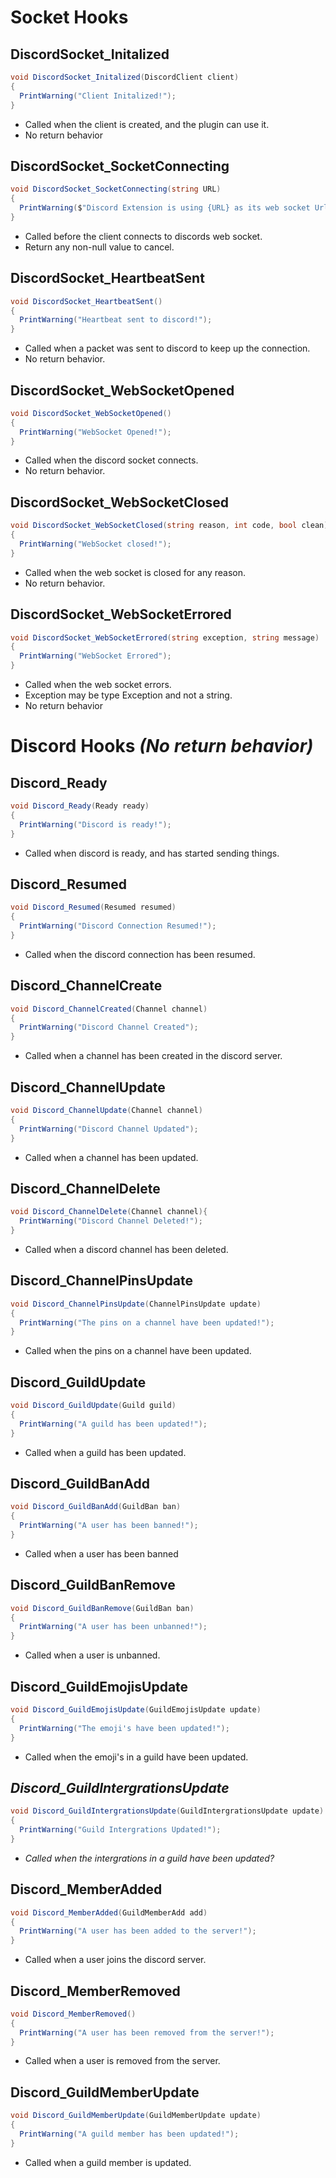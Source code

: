 # Socket Hooks

## DiscordSocket_Initalized
```csharp
void DiscordSocket_Initalized(DiscordClient client)
{
  PrintWarning("Client Initalized!");
}
```

 - Called when the client is created, and the plugin can use it.
 - No return behavior
 
## DiscordSocket_SocketConnecting
```csharp
void DiscordSocket_SocketConnecting(string URL)
{
  PrintWarning($"Discord Extension is using {URL} as its web socket Url!");
}
```

 - Called before the client connects to discords web socket.
 - Return any non-null value to cancel.
 
## DiscordSocket_HeartbeatSent
```csharp
void DiscordSocket_HeartbeatSent()
{
  PrintWarning("Heartbeat sent to discord!");
}
```

 - Called when a packet was sent to discord to keep up the connection.
 - No return behavior.
 
## DiscordSocket_WebSocketOpened
```csharp
void DiscordSocket_WebSocketOpened()
{
  PrintWarning("WebSocket Opened!");
}
```

 - Called when the discord socket connects. 
 - No return behavior.
 
## DiscordSocket_WebSocketClosed
```csharp
void DiscordSocket_WebSocketClosed(string reason, int code, bool clean)
{
  PrintWarning("WebSocket closed!");
}
```

 - Called when the web socket is closed for any reason.
 - No return behavior.
 
## DiscordSocket_WebSocketErrored
```csharp
void DiscordSocket_WebSocketErrored(string exception, string message)
{
  PrintWarning("WebSocket Errored");
}
```

 - Called when the web socket errors.
 - Exception may be type Exception and not a string.
 - No return behavior
 
# Discord Hooks *(No return behavior)*

## Discord_Ready
```csharp
void Discord_Ready(Ready ready)
{
  PrintWarning("Discord is ready!");
}
```

 - Called when discord is ready, and has started sending things.
 
## Discord_Resumed
```csharp
void Discord_Resumed(Resumed resumed)
{
  PrintWarning("Discord Connection Resumed!");
}
```

 - Called when the discord connection has been resumed.
 
## Discord_ChannelCreate
```csharp
void Discord_ChannelCreated(Channel channel)
{
  PrintWarning("Discord Channel Created");
}
```

 - Called when a channel has been created in the discord server.
 
## Discord_ChannelUpdate
```csharp
void Discord_ChannelUpdate(Channel channel)
{
  PrintWarning("Discord Channel Updated");
}
```

 - Called when a channel has been updated.
 
## Discord_ChannelDelete
```csharp
void Discord_ChannelDelete(Channel channel){
  PrintWarning("Discord Channel Deleted!");
}
```

 - Called when a discord channel has been deleted.
 
## Discord_ChannelPinsUpdate
```csharp
void Discord_ChannelPinsUpdate(ChannelPinsUpdate update)
{
  PrintWarning("The pins on a channel have been updated!");
}
```

 - Called when the pins on a channel have been updated.
 
## Discord_GuildUpdate
```csharp
void Discord_GuildUpdate(Guild guild)
{
  PrintWarning("A guild has been updated!");
}
```

 - Called when a guild has been updated.

## Discord_GuildBanAdd
```csharp
void Discord_GuildBanAdd(GuildBan ban)
{
  PrintWarning("A user has been banned!");
}
```

 - Called when a user has been banned
 
## Discord_GuildBanRemove
```csharp
void Discord_GuildBanRemove(GuildBan ban)
{
  PrintWarning("A user has been unbanned!");
}
```

 - Called when a user is unbanned.
 
## Discord_GuildEmojisUpdate
```csharp
void Discord_GuildEmojisUpdate(GuildEmojisUpdate update)
{
  PrintWarning("The emoji's have been updated!");
}
```

 - Called when the emoji's in a guild have been updated.
 
## *Discord_GuildIntergrationsUpdate*
```csharp
void Discord_GuildIntergrationsUpdate(GuildIntergrationsUpdate update)
{
  PrintWarning("Guild Intergrations Updated!");
}
```

 - *Called when the intergrations in a guild have been updated?*
 
## Discord_MemberAdded
```csharp
void Discord_MemberAdded(GuildMemberAdd add)
{
  PrintWarning("A user has been added to the server!");
}
```

 - Called when a user joins the discord server.
 
## Discord_MemberRemoved
```csharp
void Discord_MemberRemoved()
{
  PrintWarning("A user has been removed from the server!");
}
```

 - Called when a user is removed from the server.
 
## Discord_GuildMemberUpdate
```csharp
void Discord_GuildMemberUpdate(GuildMemberUpdate update)
{
  PrintWarning("A guild member has been updated!");
}
```

 - Called when a guild member is updated.

